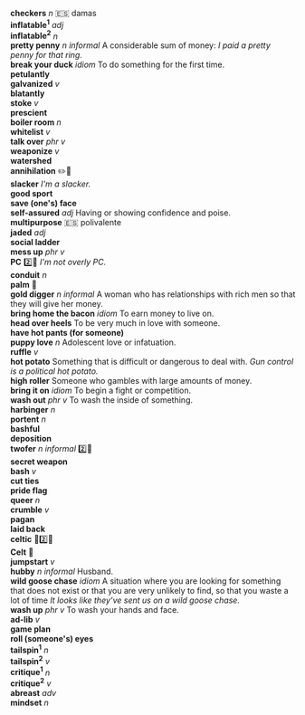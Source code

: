 
__checkers__ _n_ :es: damas  
__inflatable<sup>1</sup>__ _adj_  
__inflatable<sup>2</sup>__ _n_  
__pretty penny__ _n_ _informal_ A considerable sum of money: _I paid a pretty penny for that ring._  
__break your duck__ _idiom_ To do something for the first time.  
__petulantly__  
__galvanized__ _v_  
__blatantly__  
__stoke__ _v_  
__prescient__  
__boiler room__ _n_  
__whitelist__ _v_  
__talk over__ _phr v_  
__weaponize__ _v_  
__watershed__  
__annihilation__ :pencil2::mega:  
__slacker__ _I'm a slacker._  
__good sport__  
__save (one's) face__  
__self-assured__ _adj_  Having or showing confidence and poise.  
__multipurpose__ :es: polivalente  
__jaded__ _adj_  
__social ladder__  
__mess up__ _phr v_  
__PC__ :two::hammer: _I'm not overly PC._  
__conduit__ _n_  
__palm__ :mega:  
__gold digger__ _n_ _informal_ A woman who has relationships with rich men so that they will give her money.  
__bring home the bacon__ _idiom_ To earn money to live on.  
__head over heels__ To be very much in love with someone.  
__have hot pants (for someone)__  
__puppy love__ _n_ Adolescent love or infatuation.  
__ruffle__ _v_  
__hot potato__ Something that is difficult or dangerous to deal with. _Gun control is a political hot potato._  
__high roller__ Someone who gambles with large amounts of money.  
__bring it on__ _idiom_ To begin a fight or competition.  
__wash out__ _phr v_ To wash the inside of something.  
__harbinger__ _n_  
__portent__ _n_  
__bashful__  
__deposition__  
__twofer__ _n_ _informal_ :two::hammer:  
__secret weapon__  
__bash__ _v_  
__cut ties__  
__pride flag__  
__queer__ _n_  
__crumble__ _v_  
__pagan__  
__laid back__  
__celtic__ :mega::two::hammer:  
__Celt__ :mega:  
__jumpstart__ _v_  
__hubby__ _n_ _informal_ Husband.  
__wild goose chase__ _idiom_ A situation where you are looking for something that does not exist or that you are very unlikely to find, so that you waste a lot of time  _It looks like they’ve sent us on a wild goose chase._  
__wash up__ _phr v_ To wash your hands and face.  
__ad-lib__ _v_  
__game plan__  
__roll (someone's) eyes__  
__tailspin<sup>1</sup>__ _n_  
__tailspin<sup>2</sup>__ _v_  
__critique<sup>1</sup>__ _n_  
__critique<sup>2</sup>__ _v_  
__abreast__ _adv_  
__mindset__ _n_  
